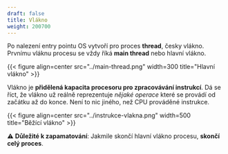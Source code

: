 ```yaml
---
draft: false
title: Vlákno
weight: 200700
---
```


Po nalezení entry pointu OS vytvoří pro proces **thread**, česky vlákno. Prvnímu vláknu procesu se vždy říká **main thread** nebo hlavní vlákno.

{{< figure align=center src="../main-thread.png" width=300 title="Hlavní vlákno" >}}

Vlákno je **přidělená kapacita procesoru pro zpracovávání instrukcí**. Dá se říct, že vlákno už reálně reprezentuje *nějaké operace* které se provádí od začátku až do konce. Není to nic jiného, než CPU prováděné instrukce.

{{< figure align=center src="../instrukce-vlakna.png" width=500 title="Běžící vlákno" >}}

⚠️ **Důležité k zapamatování**: Jakmile skončí hlavní vlákno procesu, **skončí celý proces**.